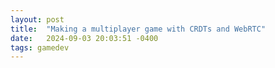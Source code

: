 ```yaml
---
layout: post
title:  "Making a multiplayer game with CRDTs and WebRTC"
date:   2024-09-03 20:03:51 -0400
tags: gamedev
---
```


